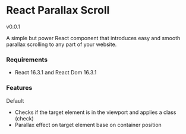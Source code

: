 # React Parallax Scroll

v0.0.1

A simple but power React component that introduces easy and smooth parallax scrolling to any part of your website.

### Requirements

- React 16.3.1 and React Dom 16.3.1

### Features

Default

- Checks if the target element is in the viewport and applies a class (check)
- Parallax effect on target element base on container position
